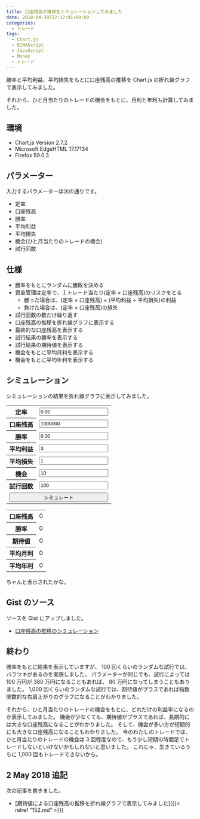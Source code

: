 ```yaml
---
title: 口座残高の推移をシミュレーションしてみました
date: 2018-04-30T22:32:01+09:00
categories:
  - トレード
tags:
  - Chart.js
  - ECMAScript
  - JavaScript
  - Money
  - トレード
---
```


勝率と平均利益、平均損失をもとに口座残高の推移を Chart.js の折れ線グラフで表示してみました。

<!--more-->

<script src="//cdnjs.cloudflare.com/ajax/libs/Chart.js/2.7.2/Chart.bundle.min.js"></script>

それから、ひと月当たりのトレードの機会をもとに、月利と年利も計算してみました。

## 環境

* Chart.js Version 2.7.2
* Microsoft EdgeHTML 17.17134
* Firefox 59.0.3

## パラメーター

入力するパラメーターは次の通りです。

* 定率
* 口座残高
* 勝率
* 平均利益
* 平均損失
* 機会(ひと月当たりのトレードの機会)
* 試行回数

## 仕様

* 勝率をもとにランダムに勝敗を決める
* 資金管理は定率で、１トレード当たり(定率 × 口座残高)のリスクをとる
  * 勝った場合は、(定率 × 口座残高) × (平均利益 ÷ 平均損失)の利益
  * 負けた場合は、(定率 × 口座残高)の損失
* 試行回数の数だけ繰り返す
* 口座残高の推移を折れ線グラフに表示する
* 最終的な口座残高を表示する
* 試行結果の勝率を表示する
* 試行結果の期待値を表示する
* 機会をもとに平均月利を表示する
* 機会をもとに平均年利を表示する

## シミュレーション

シミュレーションの結果を折れ線グラフに表示してみました。

<style>
  input#simulate {
    width: 100%;
  }
  input.error {
    background-color: red;
  }
  span#message {
    color: red;
  }
</style>

<div>
  <form>
    <table>
      <tr>
        <th>定率</th>
        <td><input type="text" id="fr" placeholder="0.02" value="0.02"></td>
      </tr>
      <tr>
        <th>口座残高</th>
        <td><input type="text" id="balance" placeholder="1000000" value="1000000"></td>
      </tr>
      <tr>
        <th>勝率</th>
        <td><input type="text" id="wr" placeholder="0.30" value="0.30"></td>
      </tr>
      <tr>
        <th>平均利益</th>
        <td><input type="text" id="ap" placeholder="3" value="3"></td>
      </tr>
      <tr>
        <th>平均損失</th>
        <td><input type="text" id="al" placeholder="1" value="1"></td>
      </tr>
      <tr>
        <th>機会</th>
        <td><input type="text" id="opportunity" placeholder="10" value="10"></td>
      </tr>
      <tr>
        <th>試行回数</th>
        <td><input type="text" id="count" placeholder="100" value="100"></td>
      </tr>
      <tr>
        <td colspan="2"><input type="button" id="simulate" value="シミュレート"></td>
      </tr>
    </table>
  </form>
  <span id="message"></span>
</div>

<div height="320" width="640">
  <canvas id="canvas"></canvas>
</div>

<script>
  const local = {
    chart: null,
    comma: v => v.toLocaleString(),
    validate: ids => {
      document.getElementById('message').textContent = '';
      const entered = (a, c) => {
        const e = document.getElementById(c);
        const v = e.value;
        const isValid = !(v.length === 0 || isNaN(v));
        e.className = isValid ? '' : 'error';
        return a && isValid;
      };
      if (!ids.reduce(entered, true)) {
        document.getElementById('message').textContent = 'パラメーターを数字で入力してください。';
        return false;
      }
      if (Number(document.getElementById('count').value) > 2000) {
        document.getElementById('message').textContent = '試行回数は 2000 以内で入力してください。';
        return false;
      }
      return true;
    },
    parameters: ids => {
      return ids.reduce((a, c) => {
        a[c] = Number(document.getElementById(c).value);
        return a;
      }, {});
    },
    rrr: (ap, al) => ap / al,
    wl: wr => Math.random() < wr ? 1 : -1,
    pl: (fr, balance, wl, rrr) => Math.round(fr * balance * (wl === 1 ? rrr : -1), 0),
    last: array => array[array.length - 1],
    balance: (balance, pl) => balance + pl,
    wr: wls => local.precisionRound(wls.reduce((a, c) => a + (c === 1 ? 1 : 0), 0) / wls.length, 2),
    precisionRound: (number, precision) => {
      const factor = Math.pow(10, precision);
      return Math.round(number * factor) / factor;
    },
    ev: (wr, rrr) => local.precisionRound((wr * rrr / 1) - (1 - wr * (1 / 1)), 2),
    pr: (balance, opportunity, monthly, annual) => {
      const times = monthly ? opportunity : annual ? opportunity * 12 : 0;
      // if (balance.length - 1 < times) return 0;
      const b = [];
      for (let i = 0; i < Math.ceil(balance.length / times); i++) {
        b.push(balance.slice(i * times, (i + 1) * times + 1));
      }
      const prs = b.filter(x => x.length > 1)
        .map(x => (local.last(x) - x[0]) / x[0]);
      const apr = local.precisionRound(prs.reduce((a, c) => a + c, 0) / prs.length, 2);
      return apr;
    },
    simulate: () => {
      const ids = ['fr', 'balance', 'wr', 'ap', 'al', 'opportunity', 'count'];
      if (!local.validate(ids)) return {};
      const params = local.parameters(ids);
      const result = {};
      result.rrr = local.rrr(params.ap, params.al);
      result.wl = [];
      result.pl = [];
      result.balance = [params.balance];
      for (let i = 0; i < params.count; i++) {
        result.wl.push(local.wl(params.wr));
        result.pl.push(local.pl(params.fr, local.last(result.balance), local.last(result.wl), result.rrr));
        result.balance.push(local.balance(local.last(result.balance), local.last(result.pl)));
      }
      result.wr = local.wr(result.wl);
      result.ev = local.ev(result.wr, result.rrr);
      result.monthly = local.pr(result.balance, params.opportunity, true, false);
      result.annual = local.pr(result.balance, params.opportunity, false, true);
      return result;
    },
    plot: () => {
      const result = local.simulate();
      if (!result.hasOwnProperty('balance')) return;
      local.chart.data.datasets[0].data = result.balance;
      local.chart.data.labels = result.balance.map((c, i, a) => i);
      local.chart.update();
      document.getElementById('rb').textContent = local.last(result.balance).toLocaleString();
      document.getElementById('rwr').textContent = result.wr;
      document.getElementById('rev').textContent = result.ev;
      document.getElementById('rm').textContent = result.monthly.toLocaleString();
      document.getElementById('ra').textContent = result.annual.toLocaleString();
    }
  };
  document.getElementById('simulate').addEventListener('click', () => {
    local.plot();
  });
  window.addEventListener('load', () => {
    const ctx = document.getElementById('canvas').getContext('2d');
    const data = {
      datasets: [{
        data: [],
        fill: false,
        label: '口座残高'
      }],
      labels: []
    };
    const options = {
      scales: {
        yAxes: [{
          ticks: {
            userCallback: local.comma
          }
        }]
      },
      tooltips: {
        callbacks: {
          label: (tooltipItem, data) => data.datasets[tooltipItem.datasetIndex].label + ': ' + local.comma(tooltipItem.yLabel)
        }
      }
    };
    local.chart = new Chart(ctx, {
      data: data,
      options: options,
      type: 'line'
    });
    local.plot();
  });
</script>

<div>
  <table>
    <tr>
      <th>口座残高</th>
      <td><span id="rb">0</span></td>
    </tr>
    <tr>
      <th>勝率</th>
      <td><span id="rwr">0</span></td>
    </tr>
    <tr>
      <th>期待値</th>
      <td><span id="rev">0</span></td>
    </tr>
    <tr>
      <th>平均月利</th>
      <td><span id="rm">0</span></td>
    </tr>
    <tr>
      <th>平均年利</th>
      <td><span id="ra">0</span></td>
    </tr>
  </table>
</div>

ちゃんと表示されたかな。

## Gist のソース

ソースを Gist にアップしました。

* [口座残高の推移のシミュレーション](https://gist.github.com/va2577/997fc9c073071408b7e5c2088718967e)

## 終わり

勝率をもとに結果を表示していますが、 100 回くらいのランダムな試行では、バラツキがあるのを実感しました。
パラメーターが同じでも、試行によっては 100 万円が 380 万円になることもあれば、 80 万円になってしまうこともありました。
1,000 回くらいのランダムな試行では、期待値がプラスであれば指数関数的な右肩上がりのグラフになることがわかりました。

それから、ひと月当たりのトレードの機会をもとに、どれだけの利益率になるのか表示してみました。
機会が少なくても、期待値がプラスであれば、長期的には大きな口座残高になることがわかりました。
そして、機会が多い方が短期的にも大きな口座残高になることもわかりました。
今のわたしのトレードでは、ひと月当たりのトレードの機会は 3 回程度なので、もう少し短期の時間足でトレードしないといけないかもしれないと思いました。
これじゃ、生きているうちに 1,000 回もトレードできないから。

## 2 May 2018 追記

次の記事を書きました。

* [期待値による口座残高の推移を折れ線グラフで表示してみました]({{< relref "152.md" >}})
